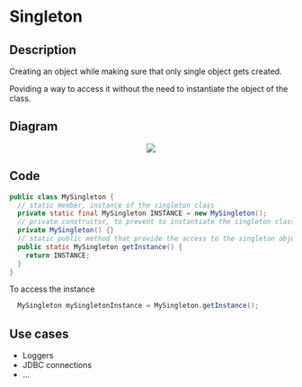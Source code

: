 # Singleton

## Description
Creating an object while making sure that only single object gets created.

Poviding a way to access it without the need to instantiate the object of the class.

## Diagram
<p align="center">
  <img src="imgs/diagram.png">
</p>

## Code
```java
public class MySingleton {
  // static member, instance of the singleton class
  private static final MySingleton INSTANCE = new MySingleton();  
  // private constructor, to prevent to instantiate the singleton class
  private MySingleton() {}
  // static public method that provide the access to the singleton object
  public static MySingleton getInstance() {
    return INSTANCE;
  }
}
```

To access the instance 
```java
  MySingleton mySingletonInstance = MySingleton.getInstance();
```

## Use cases
- Loggers 
- JDBC connections
- ...
